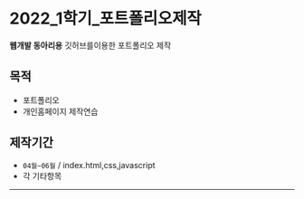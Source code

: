 # 2022_1학기_포트폴리오제작
**웹개발 동아리용** 깃허브를이용한 포트폴리오 제작

## 목적
* 포트폴리오
* 개인홈페이지 제작연습

## 제작기간
+ `04월~06월` / index.html,css,javascript
+ 각 기타항목

***